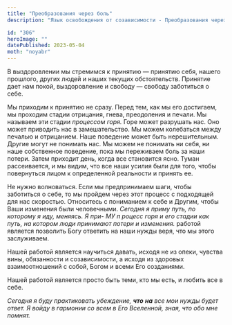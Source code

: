 ```yaml
---
title: "Преобразования через боль"
description: "Язык освобождения от созависимости - Преобразования через боль"

id: "306"
heroImage: ""
datePublished: 2023-05-04
moth: "noyabr"
---
```


В выздоровлении мы стремимся к принятию — принятию себя, нашего прошлого,
других людей и наших текущих обстоятельств. Принятие дает нам покой,
выздоровление и свободу — свободу заботиться о себе.

Мы приходим к принятию не сразу. Перед тем, как мы его достигаем, мы проходим
стадии отрицания, гнева, преодоления и печали. Мы называем эти стадии
_процессом_ _горя._ Горе может разрушать нас. Оно может приводить нас в
замешательство. Мы можем колебаться между печалью и отрицанием. Наше поведение
может быть нерешительным. Другие могут не понимать нас. Мы можем не понимать
ни себя, ни наше собственное поведение, пока мы переживаем боль за наши
потери. Затем приходит день, когда все становится ясно. Туман рассеивается, и
мы видим, что все наши усилия были для того, чтобы повернуться лицом к
определенной реальности и принять ее.

Не нужно волноваться. Если мы предпринимаем шаги, чтобы заботиться о себе, то
мы пройдем через этот процесс с подходящей для нас скоростью. Относитесь с
пониманием к себе и Другим, чтобы Ваши изменения были человечными. _Сегодня_
_я_ _приму_ _путь,_ _по_ _которому_ _я_ _иду,_ _меняясь._ _Я_ _при-_ _МУ_ _п_
_роцесс_ _горя_ _и_ _его_ _стадии_ _как_ _путь,_ _на_ _котором_ _люди_
_принимают_ _потери_ _и_ _изменения._ работой является позволить Богу ответить
на наши нужды веря, что мы этого заслуживаем.

Нашей работой является научиться давать, исходя не из опеки, чувства вины,
обязанности и созависимости, а исходя из здоровых взаимоотношений с собой,
Богом и всеми Его созданиями.

Нашей работой является просто быть теми, кто мы есть, и любить все в себе.

_Сегодня_ _я_ _буду_ _практиковать_ _убеждение,_ **_что_** **_на_** _все_
_мои_ _нужды_ _будет_ _ответ._ _Я_ _войду_ _в_ _гармонии_ _со_ _всем_ _в_
_Его_ _Вселенной,_ _зная,_ _что_ _обо_ _мне_ _помнят._
